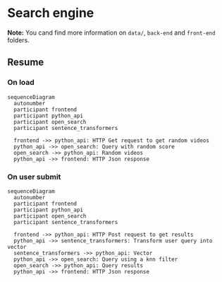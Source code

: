 # Search engine

**Note:** You cand find more information on `data/`, `back-end` and `front-end` folders.

## Resume

### On load

```mermaid
sequenceDiagram
  autonumber
  participant frontend
  participant python_api
  participant open_search
  participant sentence_transformers
  
  frontend ->> python_api: HTTP Get request to get random videos
  python_api ->> open_search: Query with random score
  open_search ->> python_api: Random videos
  python_api ->> frontend: HTTP Json response
```

### On user submit


```mermaid
sequenceDiagram
  autonumber
  participant frontend
  participant python_api
  participant open_search
  participant sentence_transformers
  
  frontend ->> python_api: HTTP Post request to get results
  python_api ->> sentence_transformers: Transform user query into vector
  sentence_transformers ->> python_api: Vector
  python_api ->> open_search: Query using a knn filter
  open_search ->> python_api: Query results
  python_api ->> frontend: HTTP Json response
```
